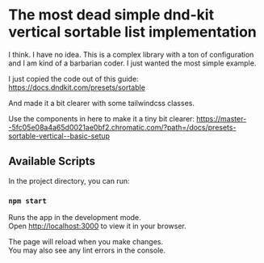 # The most dead simple dnd-kit vertical sortable list implementation

I think. I have no idea. This is a complex library with a ton of configuration and I am kind of a barbarian coder. I just wanted the most simple example.

I just copied the code out of this guide: https://docs.dndkit.com/presets/sortable

And made it a bit clearer with some tailwindcss classes.

Use the components in here to make it a tiny bit clearer: https://master--5fc05e08a4a65d0021ae0bf2.chromatic.com/?path=/docs/presets-sortable-vertical--basic-setup

## Available Scripts

In the project directory, you can run:

### `npm start`

Runs the app in the development mode.\
Open [http://localhost:3000](http://localhost:3000) to view it in your browser.

The page will reload when you make changes.\
You may also see any lint errors in the console.
